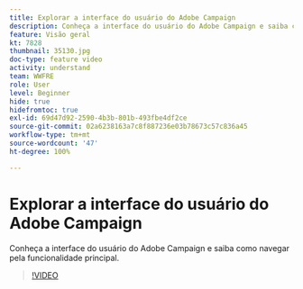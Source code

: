 ```yaml
---
title: Explorar a interface do usuário do Adobe Campaign
description: Conheça a interface do usuário do Adobe Campaign e saiba como navegar pela funcionalidade principal.
feature: Visão geral
kt: 7828
thumbnail: 35130.jpg
doc-type: feature video
activity: understand
team: WWFRE
role: User
level: Beginner
hide: true
hidefromtoc: true
exl-id: 69d47d92-2590-4b3b-801b-493fbe4df2ce
source-git-commit: 02a6238163a7c8f887236e03b78673c57c836a45
workflow-type: tm+mt
source-wordcount: '47'
ht-degree: 100%

---
```


# Explorar a interface do usuário do Adobe Campaign

Conheça a interface do usuário do Adobe Campaign e saiba como navegar pela funcionalidade principal.

>[!VIDEO](https://video.tv.adobe.com/v/35130?quality=12)
